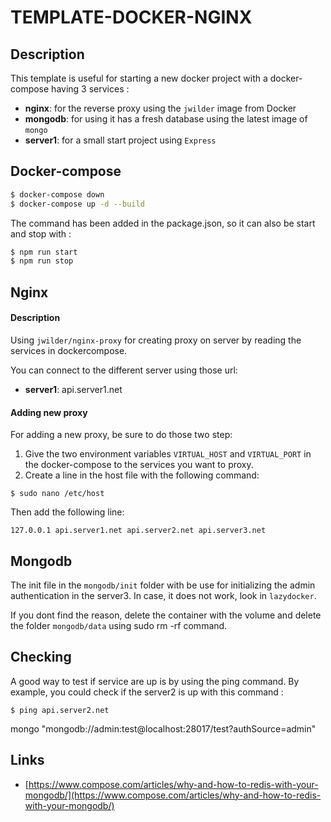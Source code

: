 # TEMPLATE-DOCKER-NGINX

## Description

This template is useful for starting a new docker project with a docker-compose having 3 services :

- **nginx**: for the reverse proxy using the `jwilder` image from Docker
- **mongodb**: for using it has a fresh database using the latest image of `mongo`
- **server1**: for a small start project using `Express`

## Docker-compose

```bash
$ docker-compose down
$ docker-compose up -d --build
```

The command has been added in the package.json, so it can also be start and stop with :

```bash
$ npm run start
$ npm run stop
```

## Nginx

#### Description

Using `jwilder/nginx-proxy` for creating proxy on server by reading the services in dockercompose.

You can connect to the different server using those url:

- **server1**: api.server1.net

#### Adding new proxy

For adding a new proxy, be sure to do those two step:

1. Give the two environment variables `VIRTUAL_HOST` and `VIRTUAL_PORT` in the docker-compose to the services you want to proxy.
2. Create a line in the host file with the following command:
```
$ sudo nano /etc/host
```
Then add the following line:
```
127.0.0.1 api.server1.net api.server2.net api.server3.net
```

## Mongodb

The init file in the `mongodb/init` folder with be use for initializing the admin authentication in the server3. In case, it does not work, look in `lazydocker`.

If you dont find the reason, delete the container with the volume and delete the folder `mongodb/data` using sudo rm -rf command.

## Checking

A good way to test if service are up is by using the ping command.
By example, you could check if the server2 is up with this command :

```
$ ping api.server2.net
```
mongo "mongodb://admin:test@localhost:28017/test?authSource=admin"

## Links

- [https://www.compose.com/articles/why-and-how-to-redis-with-your-mongodb/](https://www.compose.com/articles/why-and-how-to-redis-with-your-mongodb/)
